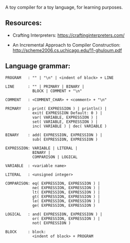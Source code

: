 

A toy compiler for a toy language, for learning purposes.


## Resources:

* Crafting Interpreters: https://craftinginterpreters.com/

* An Incremental Approach to Compiler Construction: http://scheme2006.cs.uchicago.edu/11-ghuloum.pdf


## Language grammar:

```
PROGRAM   : "" | "\n" | <indent of block> + LINE

LINE      : "" | PRIMARY | BINARY |
            BLOCK | COMMENT + "\n"

COMMENT   : <COMMENT_CHAR> + <comment> + "\n"

PRIMARY   : print( EXPRESSION ) | println() |
            exit( EXPRESSION Default: 0 ) |
            var( VARIABLE, EXPRESSION ) |
            set( VARIABLE, EXPRESSION ) |
            inc( VARIABLE ) | dec( VARIABLE )

BINARY    : add( EXPRESSION, EXPRESSION ) | 
            sub( EXPRESSION, EXPRESSION )

EXPRESSION: VARIABLE | LITERAL |
            BINARY |
            COMPARISON | LOGICAL

VARIABLE  : <variable name>

LITERAL   : <unsigned integer>

COMPARISON: eq( EXPRESSION, EXPRESSION ) | 
            ne( EXPRESSION, EXPRESSION ) |
            lt( EXPRESSION, EXPRESSION ) |
            gt( EXPRESSION, EXPRESSION ) |
            le( EXPRESSION, EXPRESSION ) |
            ge( EXPRESSION, EXPRESSION )

LOGICAL   : and( EXPRESSION, EXPRESSION ) |
            or( EXPRESSION, EXPRESSION ) |
            not( EXPRESSION )

BLOCK     : block:
            <indent of block> + PROGRAM

```
